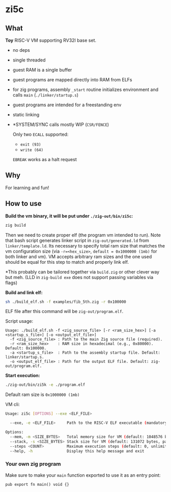 # zi5c


## What

__Toy__ RISC-V VM supporting RV32I base set.

- no deps
- single threaded
- guest RAM is a single buffer
- guest programs are mapped directly into RAM from ELFs
- for zig programs, assembly `_start` routine initializes environment and calls `main` (`./linker/startup.s`)
- guest programs are intended for a freestanding env
- static linking
- *SYSTEM/SYNC calls mostly WIP (`CSR/FENCE`)

  Only two `ECALL` supported: 
  - `exit (93)`
  - `write (64)`
  
  `EBREAK` works as a halt request

## Why

For learning and fun!

## How to use
__Build the vm binary, it will be put under `./zig-out/bin/zi5c`:__
```bash
zig build
```

Then we need to create proper elf (the program vm intended to run). Note that bash script generates linker script in `zig-out/generated.ld` from `linker/template.ld`. Its necessary to specify total ram size that matches the vm configuration size (via `-r=<hex_size>`, `default = 0x1000000 (1mb)` for both linker and vm). VM accepts arbitrary ram sizes and the one used should be equal for this step to match and properly link elf.

*This probably can be tailored together via `build.zig` or other clever way but meh. (LLD in `zig-build exe` does not support passing variables via flags)

__Build and link elf:__
```bash
sh ./build_elf.sh -f examples/fib_5th.zig -r 0x100000
```

ELF file after this command will be `zig-out/program.elf`.

Script usage:
```log
Usage: ./build_elf.sh -f <zig_source_file> [-r <ram_size_hex>] [-a <startup_s_file>] [-o <output_elf_file>]
  -f <zig_source_file> : Path to the main Zig source file (required).
  -r <ram_size_hex>    : RAM size in hexadecimal (e.g., 0x80000). Default: 0x100000.
  -a <startup_s_file>  : Path to the assembly startup file. Default: linker/startup.s.
  -o <output_elf_file> : Path for the output ELF file. Default: zig-out/program.elf.
```

__Start execution:__
```bash
./zig-out/bin/zi5k -e ./program.elf 
```
Default ram size is `0x1000000 (1mb)`

VM cli:
```bash
Usage: zi5c [OPTIONS] --exe <ELF_FILE>

  --exe, -e <ELF_FILE>     Path to the RISC-V ELF executable (mandatory)

Options:
  --mem, -m <SIZE_BYTES>   Total memory size for VM (default: 1048576 bytes)
  --stack, -s <SIZE_BYTES> Stack size for VM (default: 131072 bytes, part of total memory)
  --steps <COUNT>          Maximum execution steps (default: 0, unlimited)
  --help, -h               Display this help message and exit                   
```

### Your own zig program

Make sure to make your `main` function exported to use it as an entry point:
```zig
pub export fn main() void {}
```
